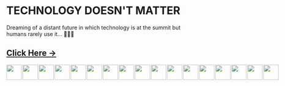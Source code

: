# TECHNOLOGY DOESN'T MATTER

Dreaming of a distant future in which technology is at the summit but humans rarely use it... 🌱🍃💚

## <a href="https://nalindard.github.io/" target="_blank">Click Here -></a>

<!--  <details>
  <summary><strong>Tech Stack</strong></summary>
  <p></p> -->
<!--   <ul>
    <li><strong>Feature 1:</strong> Description of feature 1.</li>
    <li><strong>Feature 2:</strong> Description of feature 2.</li>
    <li><strong>Feature 3:</strong> Description of feature 3.</li>
  </ul> -->
  <div style="display: flex; flex-direction: row; gap: 2px;">
<!--   <div style="display: flex;"> -->
  <img width="40"  src="https://cdn.jsdelivr.net/gh/devicons/devicon@latest/icons/html5/html5-original.svg" />
  <img width="40"  src="https://cdn.jsdelivr.net/gh/devicons/devicon@latest/icons/css3/css3-original.svg" />
  <img width="40" src="https://cdn.jsdelivr.net/gh/devicons/devicon@latest/icons/javascript/javascript-original.svg" />
  <img width="40"  src="https://cdn.jsdelivr.net/gh/devicons/devicon@latest/icons/typescript/typescript-original.svg" />
  <img width="40"  src="https://cdn.jsdelivr.net/gh/devicons/devicon@latest/icons/dart/dart-original.svg" />
  <img width="40"  src="https://cdn.jsdelivr.net/gh/devicons/devicon@latest/icons/go/go-original-wordmark.svg" />
  <img width="40"  src="https://cdn.jsdelivr.net/gh/devicons/devicon@latest/icons/tailwindcss/tailwindcss-original.svg" />
<!-- </div> -->
                
<!-- <div style="display: flex;"> -->
<img width="40"  src="https://cdn.jsdelivr.net/gh/devicons/devicon@latest/icons/vuejs/vuejs-original.svg" />
<img width="40"  src="https://cdn.jsdelivr.net/gh/devicons/devicon@latest/icons/react/react-original.svg" />
<img width="40"  src="https://cdn.jsdelivr.net/gh/devicons/devicon@latest/icons/nuxtjs/nuxtjs-original.svg" />
<img width="40"  src="https://cdn.jsdelivr.net/gh/devicons/devicon@latest/icons/nextjs/nextjs-original.svg" />
<img width="40"  src="https://cdn.jsdelivr.net/gh/devicons/devicon@latest/icons/flutter/flutter-original.svg" />
<img width="40"  src="https://cdn.jsdelivr.net/gh/devicons/devicon@latest/icons/angularjs/angularjs-plain.svg" />
<!-- </div> -->

<!-- <div style="display: flex;"> -->
<img width="40"  src="https://cdn.jsdelivr.net/gh/devicons/devicon@latest/icons/nodejs/nodejs-plain-wordmark.svg" />
<img width="40"  src="https://cdn.jsdelivr.net/gh/devicons/devicon@latest/icons/express/express-original.svg" />
<img width="40"  src="https://cdn.jsdelivr.net/gh/devicons/devicon@latest/icons/mongodb/mongodb-original.svg" />
<img width="40"  src="https://cdn.jsdelivr.net/gh/devicons/devicon@latest/icons/mysql/mysql-original.svg" />
<!--   </div> -->
</div>

<!--  </details> -->



<!--
**nalindard/nalindard** is a ✨ _special_ ✨ repository because its `README.md` (this file) appears on your GitHub profile.

Here are some ideas to get you started:

- 🔭 I’m currently working on ...
- 🌱 I’m currently learning ...
- 👯 I’m looking to collaborate on ...
- 🤔 I’m looking for help with ...
- 💬 Ask me about ...
- 📫 How to reach me: ...
- 😄 Pronouns: ...
- ⚡ Fun fact: ...
-->
